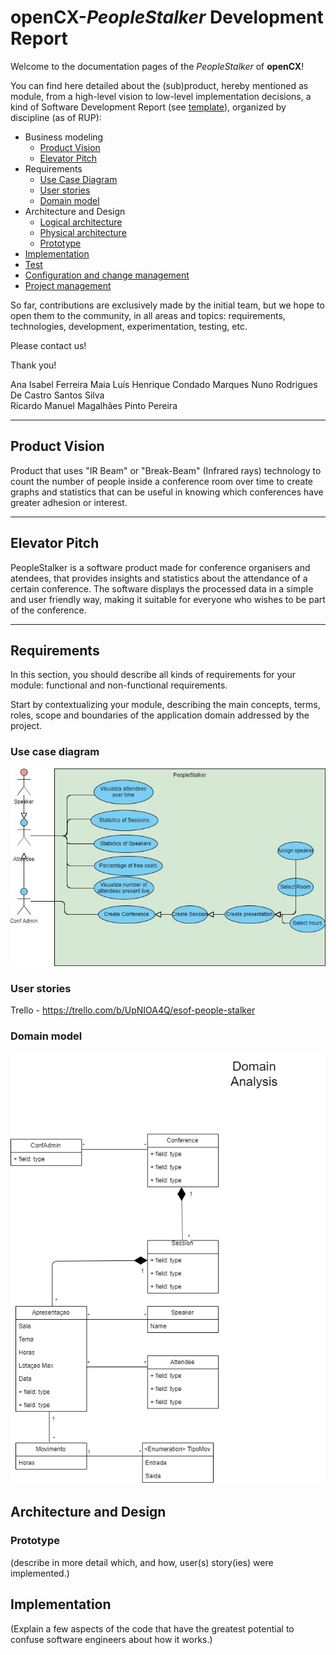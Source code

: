# openCX-*PeopleStalker* Development Report

Welcome to the documentation pages of the *PeopleStalker* of **openCX**!

You can find here detailed about the (sub)product, hereby mentioned as module, from a high-level vision to low-level implementation decisions, a kind of Software Development Report (see [template](https://github.com/softeng-feup/open-cx/blob/master/docs/templates/Development-Report.md)), organized by discipline (as of RUP):

* Business modeling
  * [Product Vision](#Product-Vision)
  * [Elevator Pitch](#Elevator-Pitch)
* Requirements
  * [Use Case Diagram](#Use-case-diagram)
  * [User stories](#User-stories)
  * [Domain model](#Domain-model)
* Architecture and Design
  * [Logical architecture](#Logical-architecture)
  * [Physical architecture](#Physical-architecture)
  * [Prototype](#Prototype)
* [Implementation](#Implementation)
* [Test](#Test)
* [Configuration and change management](#Configuration-and-change-management)
* [Project management](#Project-management)

So far, contributions are exclusively made by the initial team, but we hope to open them to the community, in all areas and topics: requirements, technologies, development, experimentation, testing, etc.

Please contact us!

Thank you!


 Ana Isabel Ferreira Maia
 Luís Henrique Condado Marques
 Nuno Rodrigues De Castro Santos Silva  
 Ricardo Manuel Magalhães Pinto Pereira  

---

## Product Vision
Product that uses "IR Beam" or "Break-Beam" (Infrared rays) technology to count the number of people inside a conference room over time to create graphs and statistics that can be useful in knowing which conferences have greater adhesion or interest.


---


## Elevator Pitch
PeopleStalker is a software product made for conference organisers and atendees, that provides insights and statistics about the attendance of a certain conference. The software displays the processed data in a simple and user friendly way, making it suitable for everyone who wishes to be part of the conference.


---


## Requirements

In this section, you should describe all kinds of requirements for your module: functional and non-functional requirements.

Start by contextualizing your module, describing the main concepts, terms, roles, scope and boundaries of the application domain addressed by the project.

### Use case diagram

![Use Case](https://github.com/softeng-feup/open-cx-peoplestalker/blob/master/use_cases.jpg)

### User stories

Trello - https://trello.com/b/UpNIOA4Q/esof-people-stalker

### Domain model

![Domain Model UML](https://github.com/softeng-feup/open-cx-peoplestalker/blob/master/domain_analysis.png)


## Architecture and Design

### Prototype
(describe in more detail which, and how, user(s) story(ies) were implemented.)


## Implementation

 (Explain a few aspects of the code that have the greatest potential to confuse software engineers about how it works.)
